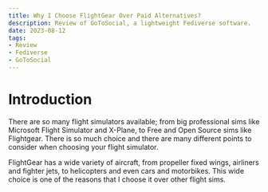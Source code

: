 ```yaml
---
title: Why I Choose FlightGear Over Paid Alternatives?
description: Review of GoToSocial, a lightweight Fediverse software.
date: 2023-08-12
tags:
- Review
- Fediverse
- GoToSocial
---
```


# Introduction
There are so many flight simulators available; from big professional sims like Microsoft Flight Simulator and X-Plane, to Free and Open Source sims like Flightgear. There is so much choice and there are many different points to consider when choosing your flight simulator.

FlightGear has a wide variety of aircraft, from propeller fixed wings, airliners and fighter jets, to helicopters and even cars and motorbikes. This wide choice is one of the reasons that I choose it over other flight sims.
